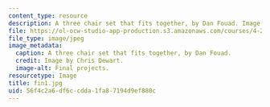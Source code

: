 ```yaml
---
content_type: resource
description: A three chair set that fits together, by Dan Fouad. Image by Chris Dewart.
file: https://ol-ocw-studio-app-production.s3.amazonaws.com/courses/4-296-furniture-making-spring-2005/56f4c2a6df6ccdda1fa87194d9ef880c_fin1.jpg
file_type: image/jpeg
image_metadata:
  caption: A three chair set that fits together, by Dan Fouad.
  credit: Image by Chris Dewart.
  image-alt: Final projects.
resourcetype: Image
title: fin1.jpg
uid: 56f4c2a6-df6c-cdda-1fa8-7194d9ef880c
---
```


